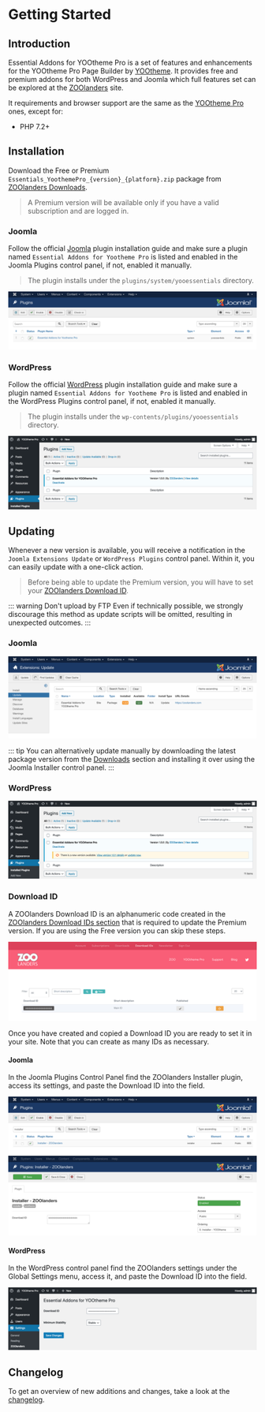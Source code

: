 # Getting Started

## Introduction

Essential Addons for YOOtheme Pro is a set of features and enhancements for the YOOtheme Pro Page Builder by [YOOtheme](https://yootheme.com/). It provides free and premium addons for both WordPress and Joomla which full features set can be explored at the [ZOOlanders](https://www.zoolanders.com/essentials-for-yootheme-pro) site.

It requirements and browser support are the same as the [YOOtheme Pro](https://yootheme.com/support/yootheme-pro/joomla/introduction#requirements) ones, except for:

  - PHP 7.2+

## Installation

Download the Free or Premium `Essentials_YoothemePro_{version}_{platform}.zip` package from [ZOOlanders Downloads](https://www.zoolanders.com/downloads).

> A Premium version will be available only if you have a valid subscription and are logged in.

### Joomla

Follow the official [Joomla](https://docs.joomla.org/Installing_an_extension) plugin installation guide and make sure a plugin named `Essential Addons for Yootheme Pro` is listed and enabled in the Joomla Plugins control panel, if not, enabled it manually.

> The plugin installs under the `plugins/system/yooessentials` directory.

![Joomla Plugin](./assets/joomla-plugin.png)

### WordPress

Follow the official [WordPress](https://wordpress.org/support/article/managing-plugins/) plugin installation guide and make sure a plugin named `Essential Addons for Yootheme Pro` is listed and enabled in the WordPress Plugins control panel, if not, enabled it manually.

> The plugin installs under the `wp-contents/plugins/yooessentials` directory.

![WordPress YOOessentials Plugin](./assets/wordpress-plugin.png)

## Updating

Whenever a new version is available, you will receive a notification in the `Joomla Extensions Update` or `WordPress Plugins` control panel. Within it, you can easily update with a one-click action.

> Before being able to update the Premium version, you will have to set your [ZOOlanders Download ID](#download-id).

::: warning Don't upload by FTP
Even if technically possible, we strongly discourage this method as update scripts will be omitted, resulting in unexpected outcomes.
:::

### Joomla

![Joomla Updates](./assets/joomla-updates.png)

::: tip
You can alternatively update manually by downloading the latest package version from the [Downloads](https://www.zoolanders.com/downloads) section and installing it over using the Joomla Installer control panel.
:::

### WordPress

![WordPress Updates](./assets/wordpress-plugin-update.png)

### Download ID

A ZOOlanders Download ID is an alphanumeric code created in the [ZOOlanders Download IDs section](https://www.zoolanders.com/download-ids) that is required to update the Premium version. If you are using the Free version you can skip these steps.

![Download ID](./assets/download-id.png)

Once you have created and copied a Download ID you are ready to set it in your site. Note that you can create as many IDs as necessary.

#### Joomla

In the Joomla Plugins Control Panel find the ZOOlanders Installer plugin, access its settings, and paste the Download ID into the field.

![ZOOlanders Installer Plugin](./assets/joomla-installer.png)
![ZOOlanders Installer Plugin Settings](./assets/joomla-installer-settings.png)

#### WordPress

In the WordPress control panel find the ZOOlanders settings under the Global Settings menu, access it, and paste the Download ID into the field.

![WordPress YOOessentials Settings](./assets/wordpress-settings.png)

## Changelog

To get an overview of new additions and changes, take a look at the [changelog](https://www.zoolanders.com/essentials-for-yootheme-pro#changelog).
